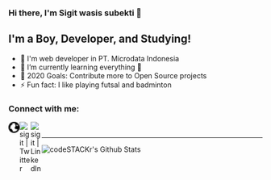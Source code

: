 ### Hi there, I'm Sigit wasis subekti 👋

## I'm a Boy, Developer, and Studying!
- 💺 I'm web developer in PT. Microdata Indonesia
- 🌱 I’m currently learning everything 🤣
- 🥅 2020 Goals: Contribute more to Open Source projects
- ⚡ Fun fact: I like playing futsal and badminton

### Connect with me:

[<img align="left" alt="sigit-wasis.github.io" width="22px" src="https://raw.githubusercontent.com/iconic/open-iconic/master/svg/globe.svg" />][blog]
[<img align="left" alt="sigit | Twitter" width="22px" src="https://cdn.jsdelivr.net/npm/simple-icons@v3/icons/twitter.svg" />][twitter]
[<img align="left" alt="sigit | LinkedIn" width="22px" src="https://cdn.jsdelivr.net/npm/simple-icons@v3/icons/linkedin.svg" />][linkedin]

<br />

---

<img align="left" alt="codeSTACKr's Github Stats" src="https://github-readme-stats.vercel.app/api?username=Sigit-Wasis&show_icons=true&hide_border=true" />

[blog]: https://sigit-wasis.github.io/
[twitter]: https://twitter.com/Sigit_wasis13
[linkedin]: https://www.linkedin.com/in/sigit-wasis-subekti-1840a3165/
